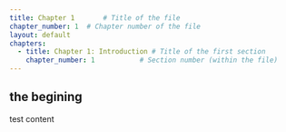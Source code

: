 ```yaml
---
title: Chapter 1       # Title of the file
chapter_number: 1  # Chapter number of the file
layout: default
chapters:
  - title: Chapter 1: Introduction # Title of the first section
    chapter_number: 1           # Section number (within the file)
---
```


## the begining

test content

